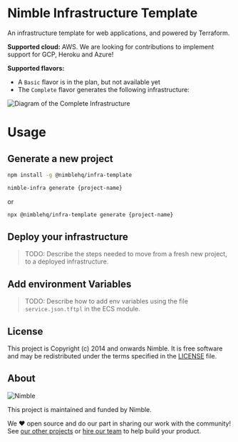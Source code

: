 # Nimble Infrastructure Template

An infrastructure template for web applications, and powered by Terraform.

**Supported cloud:** AWS. We are looking for contributions to implement support for GCP, Heroku and Azure!

**Supported flavors:**
- A `Basic` flavor is in the plan, but not available yet
- The `Complete` flavor generates the following infrastructure:

![Diagram of the Complete Infrastructure](https://github.com/nimblehq/infrastructure-templates/blob/feature/55-add-documentation/img/diagram_complete.png?raw=true)

# Usage

## Generate a new project

```bash
npm install -g @nimblehq/infra-template

nimble-infra generate {project-name}
```

or

```bash
npx @nimblehq/infra-template generate {project-name}
```

## Deploy your infrastructure

> TODO: Describe the steps needed to move from a fresh new project, to a deployed infrastructure.

## Add environment Variables

> TODO: Describe how to add env variables using the file `service.json.tftpl` in the ECS module.

## License

This project is Copyright (c) 2014 and onwards Nimble. It is free software and may be redistributed under the terms specified in the [LICENSE] file.

[LICENSE]: /LICENSE

## About

![Nimble](https://assets.nimblehq.co/logo/dark/logo-dark-text-160.png)

This project is maintained and funded by Nimble.

We ❤️ open source and do our part in sharing our work with the community!
See [our other projects][community] or [hire our team][hire] to help build your product.

[community]: https://github.com/nimblehq
[hire]: https://nimblehq.co/
